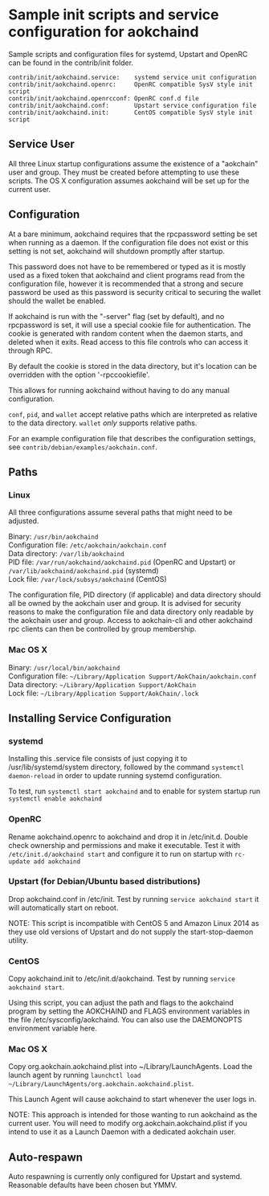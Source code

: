 Sample init scripts and service configuration for aokchaind
==========================================================

Sample scripts and configuration files for systemd, Upstart and OpenRC
can be found in the contrib/init folder.

    contrib/init/aokchaind.service:    systemd service unit configuration
    contrib/init/aokchaind.openrc:     OpenRC compatible SysV style init script
    contrib/init/aokchaind.openrcconf: OpenRC conf.d file
    contrib/init/aokchaind.conf:       Upstart service configuration file
    contrib/init/aokchaind.init:       CentOS compatible SysV style init script

Service User
---------------------------------

All three Linux startup configurations assume the existence of a "aokchain" user
and group.  They must be created before attempting to use these scripts.
The OS X configuration assumes aokchaind will be set up for the current user.

Configuration
---------------------------------

At a bare minimum, aokchaind requires that the rpcpassword setting be set
when running as a daemon.  If the configuration file does not exist or this
setting is not set, aokchaind will shutdown promptly after startup.

This password does not have to be remembered or typed as it is mostly used
as a fixed token that aokchaind and client programs read from the configuration
file, however it is recommended that a strong and secure password be used
as this password is security critical to securing the wallet should the
wallet be enabled.

If aokchaind is run with the "-server" flag (set by default), and no rpcpassword is set,
it will use a special cookie file for authentication. The cookie is generated with random
content when the daemon starts, and deleted when it exits. Read access to this file
controls who can access it through RPC.

By default the cookie is stored in the data directory, but it's location can be overridden
with the option '-rpccookiefile'.

This allows for running aokchaind without having to do any manual configuration.

`conf`, `pid`, and `wallet` accept relative paths which are interpreted as
relative to the data directory. `wallet` *only* supports relative paths.

For an example configuration file that describes the configuration settings,
see `contrib/debian/examples/aokchain.conf`.

Paths
---------------------------------

### Linux

All three configurations assume several paths that might need to be adjusted.

Binary:              `/usr/bin/aokchaind`  
Configuration file:  `/etc/aokchain/aokchain.conf`  
Data directory:      `/var/lib/aokchaind`  
PID file:            `/var/run/aokchaind/aokchaind.pid` (OpenRC and Upstart) or `/var/lib/aokchaind/aokchaind.pid` (systemd)  
Lock file:           `/var/lock/subsys/aokchaind` (CentOS)  

The configuration file, PID directory (if applicable) and data directory
should all be owned by the aokchain user and group.  It is advised for security
reasons to make the configuration file and data directory only readable by the
aokchain user and group.  Access to aokchain-cli and other aokchaind rpc clients
can then be controlled by group membership.

### Mac OS X

Binary:              `/usr/local/bin/aokchaind`  
Configuration file:  `~/Library/Application Support/AokChain/aokchain.conf`  
Data directory:      `~/Library/Application Support/AokChain`  
Lock file:           `~/Library/Application Support/AokChain/.lock`  

Installing Service Configuration
-----------------------------------

### systemd

Installing this .service file consists of just copying it to
/usr/lib/systemd/system directory, followed by the command
`systemctl daemon-reload` in order to update running systemd configuration.

To test, run `systemctl start aokchaind` and to enable for system startup run
`systemctl enable aokchaind`

### OpenRC

Rename aokchaind.openrc to aokchaind and drop it in /etc/init.d.  Double
check ownership and permissions and make it executable.  Test it with
`/etc/init.d/aokchaind start` and configure it to run on startup with
`rc-update add aokchaind`

### Upstart (for Debian/Ubuntu based distributions)

Drop aokchaind.conf in /etc/init.  Test by running `service aokchaind start`
it will automatically start on reboot.

NOTE: This script is incompatible with CentOS 5 and Amazon Linux 2014 as they
use old versions of Upstart and do not supply the start-stop-daemon utility.

### CentOS

Copy aokchaind.init to /etc/init.d/aokchaind. Test by running `service aokchaind start`.

Using this script, you can adjust the path and flags to the aokchaind program by
setting the AOKCHAIND and FLAGS environment variables in the file
/etc/sysconfig/aokchaind. You can also use the DAEMONOPTS environment variable here.

### Mac OS X

Copy org.aokchain.aokchaind.plist into ~/Library/LaunchAgents. Load the launch agent by
running `launchctl load ~/Library/LaunchAgents/org.aokchain.aokchaind.plist`.

This Launch Agent will cause aokchaind to start whenever the user logs in.

NOTE: This approach is intended for those wanting to run aokchaind as the current user.
You will need to modify org.aokchain.aokchaind.plist if you intend to use it as a
Launch Daemon with a dedicated aokchain user.

Auto-respawn
-----------------------------------

Auto respawning is currently only configured for Upstart and systemd.
Reasonable defaults have been chosen but YMMV.
